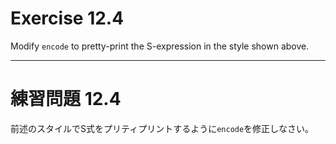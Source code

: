 # Exercise 12.4
Modify `encode` to pretty-print the S-expression in the style shown above.

---
# 練習問題 12.4
前述のスタイルでS式をプリティプリントするように`encode`を修正しなさい。
